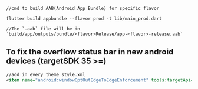```
//cmd to build AAB(Android App Bundle) for specific flavor 

flutter build appbundle --flavor prod -t lib/main_prod.dart

//The `.aab` file will be in `build/app/outputs/bundle/<flavor>Release/app-<flavor>-release.aab`
```

## To fix the overflow status bar in new android devices (targetSDK 35 >=)

```xml
//add in every theme style.xml
<item name="android:windowOptOutEdgeToEdgeEnforcement" tools:targetApi="35">true</item>
```
